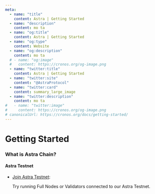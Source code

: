 ```yaml
---
meta:
  - name: "title"
    content: Astra | Getting Started
  - name: "description"
    content: mo ta
  - name: "og:title"
    content: Astra | Getting Started
  - name: "og:type"
    content: Website
  - name: "og:description"
    content: mo ta
  # - name: "og:image"
  #   content: https://cronos.org/og-image.png
  - name: "twitter:title"
    content: Astra | Getting Started
  - name: "twitter:site"
    content: "@AstraProtocol"
  - name: "twitter:card"
    content: summary_large_image
  - name: "twitter:description"
    content: mo ta
#   - name: "twitter:image"
#     content: https://cronos.org/og-image.png
# canonicalUrl: https://cronos.org/docs/getting-started/
---
```



# Getting Started

### What is Astra Chain?

<!-- #### Cronos Chain Mainnet Beta

- [Join Cronos Mainnet Beta](./cronos-mainnet.md):

  Try running Full Node connected Cronos Mainnet Beta.

- [Setup your Metamask](./metamask.md):

  Setup Metamask and connect to Cronos Mainnet Beta. -->

#### Astra Testnet

- [Join Astra Testnet](./astra-testnet.md):

  Try running Full Nodes or Validators connected to our Astra Testnet.

<!-- #### Devnet

- **Devnet** - [Build latest development version](./local-devnet.md):

  Try running the latest development network (_Devnet_) -->

<!-- ### Useful links -->

 <!---TODO: UPDATE LINKS--->

<!-- - [Project Website](https://cronos.org)
- [Project Repository](https://github.com/crypto-org-chain/cronos)
- Community chatrooms (non-technical): [Discord](https://discord.gg/nsp9JTC) [Telegram](https://t.me/CryptoComOfficial)
- Developer community channel (technical): [![Support Server](https://img.shields.io/discord/783264383978569728.svg?color=7289da&label=Crypto.org Chain)](https://discord.gg/pahqHz26q4) -->
